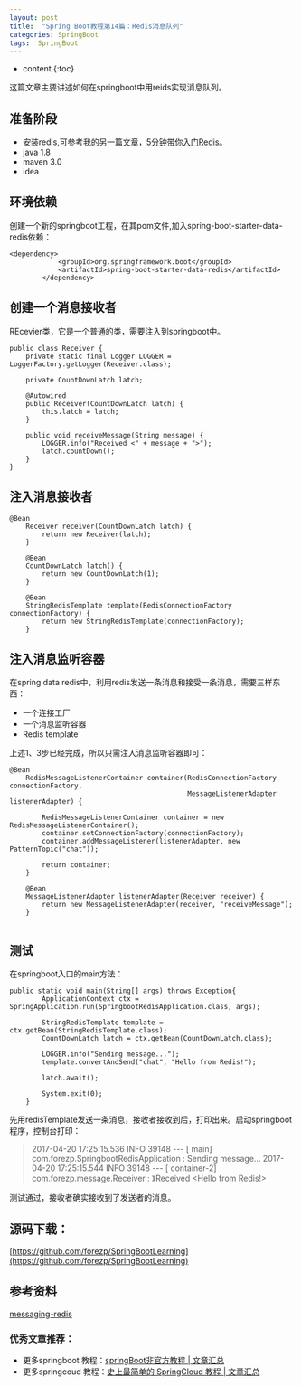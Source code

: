 ```yaml
---
layout: post
title:  "Spring Boot教程第14篇：Redis消息队列"
categories: SpringBoot
tags:  SpringBoot
---
```


* content
{:toc}


这篇文章主要讲述如何在springboot中用reids实现消息队列。

<!--more-->

## 准备阶段

* 安装redis,可参考我的另一篇文章，[5分钟带你入门Redis](http://blog.csdn.net/forezp/article/details/61471712)。
* java 1.8
* maven 3.0
* idea

## 环境依赖

创建一个新的springboot工程，在其pom文件,加入spring-boot-starter-data-redis依赖：

```
<dependency>
			<groupId>org.springframework.boot</groupId>
			<artifactId>spring-boot-starter-data-redis</artifactId>
		</dependency>

```

## 创建一个消息接收者

REcevier类，它是一个普通的类，需要注入到springboot中。

```
public class Receiver {
    private static final Logger LOGGER = LoggerFactory.getLogger(Receiver.class);

    private CountDownLatch latch;

    @Autowired
    public Receiver(CountDownLatch latch) {
        this.latch = latch;
    }

    public void receiveMessage(String message) {
        LOGGER.info("Received <" + message + ">");
        latch.countDown();
    }
}

```

## 注入消息接收者

```
@Bean
	Receiver receiver(CountDownLatch latch) {
		return new Receiver(latch);
	}

	@Bean
	CountDownLatch latch() {
		return new CountDownLatch(1);
	}

	@Bean
	StringRedisTemplate template(RedisConnectionFactory connectionFactory) {
		return new StringRedisTemplate(connectionFactory);
	}

```

## 注入消息监听容器

在spring data redis中，利用redis发送一条消息和接受一条消息，需要三样东西：

* 一个连接工厂 
* 一个消息监听容器
* Redis template

上述1、3步已经完成，所以只需注入消息监听容器即可：

```
@Bean
	RedisMessageListenerContainer container(RedisConnectionFactory connectionFactory,
											MessageListenerAdapter listenerAdapter) {

		RedisMessageListenerContainer container = new RedisMessageListenerContainer();
		container.setConnectionFactory(connectionFactory);
		container.addMessageListener(listenerAdapter, new PatternTopic("chat"));

		return container;
	}

	@Bean
	MessageListenerAdapter listenerAdapter(Receiver receiver) {
		return new MessageListenerAdapter(receiver, "receiveMessage");
	}


```

## 测试

在springboot入口的main方法：

```
public static void main(String[] args) throws Exception{
		ApplicationContext ctx =  SpringApplication.run(SpringbootRedisApplication.class, args);

		StringRedisTemplate template = ctx.getBean(StringRedisTemplate.class);
		CountDownLatch latch = ctx.getBean(CountDownLatch.class);

		LOGGER.info("Sending message...");
		template.convertAndSend("chat", "Hello from Redis!");

		latch.await();

		System.exit(0);
	}

```

先用redisTemplate发送一条消息，接收者接收到后，打印出来。启动springboot程序，控制台打印：

> 2017-04-20 17:25:15.536  INFO 39148 --- [           main] com.forezp.SpringbootRedisApplication    : Sending message...
	  2017-04-20 17:25:15.544  INFO 39148 --- [    container-2] com.forezp.message.Receiver              : 》Received <Hello from Redis!>
	  
	 
测试通过，接收者确实接收到了发送者的消息。

## 源码下载：

[https://github.com/forezp/SpringBootLearning](https://github.com/forezp/SpringBootLearning)

## 参考资料
[messaging-redis](https://spring.io/guides/gs/messaging-redis/)

### 优秀文章推荐：


* 更多springboot 教程：[springBoot非官方教程 | 文章汇总](http://blog.csdn.net/forezp/article/details/70341818)
* 更多springcoud 教程：[史上最简单的 SpringCloud 教程 |  文章汇总](http://blog.csdn.net/forezp/article/details/70148833)